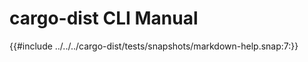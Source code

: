 # cargo-dist CLI Manual

<!-- toc -->

{{#include ../../../cargo-dist/tests/snapshots/markdown-help.snap:7:}}

[workspace.metadata.dist]: ./config.md#metadatadist
